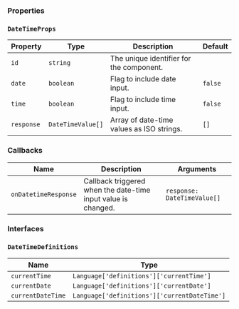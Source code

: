 ### Properties

### `DateTimeProps`

| Property   | Type              | Description                               | Default |
| ---------- | ----------------- | ----------------------------------------- | ------- |
| `id`       | `string`          | The unique identifier for the component.  |         |
| `date`     | `boolean`         | Flag to include date input.               | `false` |
| `time`     | `boolean`         | Flag to include time input.               | `false` |
| `response` | `DateTimeValue[]` | Array of date-time values as ISO strings. | `[]`    |

### Callbacks

| Name                 | Description                                                   | Arguments                   |
| -------------------- | ------------------------------------------------------------- | --------------------------- |
| `onDatetimeResponse` | Callback triggered when the date-time input value is changed. | `response: DateTimeValue[]` |

### Interfaces

### `DateTimeDefinitions`

| Name              | Type                                         |
| ----------------- | -------------------------------------------- |
| `currentTime`     | `Language['definitions']['currentTime']`     |
| `currentDate`     | `Language['definitions']['currentDate']`     |
| `currentDateTime` | `Language['definitions']['currentDateTime']` |
